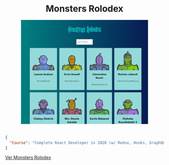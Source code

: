 <div align="center">

# Monsters Rolodex

<img src="./example.png" width="80%">

</div>
<br>

```json
{ 
  "Course": "Complete React Developer in 2020 (w/ Redux, Hooks, GraphQL)"
}
```

[Ver Monsters Rolodex](https://jrbytes.github.io/monsters-rolodex "Ver Monsters Rolodex")